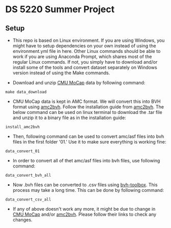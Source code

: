 # DS 5220 Summer Project

## Setup

* This repo is based on Linux environment. If you are using Windows, you might have to setup dependencies on your own instead of using the environment.yml file in here. Other Linux commands should be able to work if you are using Anaconda Prompt, which shares most of the regular Linux commands. If not, you simply have to download and/or install some of the tools and convert dataset separately on Windows version instead of using the Make commands.

* Download and unzip [CMU MoCap](https://mocap.cs.cmu.edu/faqs.php) data by following command:
```
make data_download
```


* CMU MoCap data is kept in AMC format. We will convert this into BVH format using [amc2bvh](https://github.com/thcopeland/amc2bvh). Follow the installation guide from [amc2bvh](https://github.com/thcopeland/amc2bvh). The below command can be used on linux terminal to download the .tar file and unzip it to a binary file as in the installation guide:

```
install_amc2bvh
```

* Then, following command can be used to convert amc/asf files into bvh files in the first folder '01.' Use it to make sure everything is working fine:
```
data_convert_01
```

* In order to convert all of thet amc/asf files into bvh files, use following command:
```
data_convert_bvh_all
```

* Now .bvh files can be converted to .csv files using [bvh-toolbox](https://github.com/OlafHaag/bvh-toolbox). This process may take a long time. This can be done by following command:
```
data_convert_csv_all
```


* If any of above doesn't work any more, it might be due to change in [CMU MoCap](https://mocap.cs.cmu.edu/) and/or [amc2bvh](https://github.com/thcopeland/amc2bvh). Please follow their links to check any changes.


## 